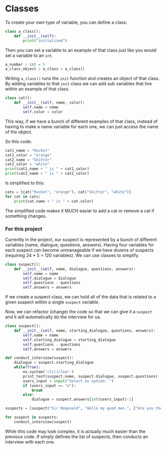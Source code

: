 # Classes

To create your own type of variable, you can define a class:

```python
class a_class():
    def __init__(self):
        print("initialized")
```

Then you can set a variable to an example of that class just like you would set a variable to an `int`.

```python
a_number : int = 5
a_class_object : a_class = a_class()
```

Writing `a_class()` runs the `init` function and creates an object of that class. By adding variables to that `init` class we can add sub variables that live within an example of that class.

```python
class cat():
    def __init__(self, name, color):
        self.name = name
        self.color = color
```

This way, if we have a bunch of different examples of that class, instead of having to make a name variable for each one, we can just access the name of the object.

So this code:

```python
cat1_name = "Rocket"
cat1_color = "orange"
cat2_name = "Skitter"
cat2_color = "white"
print(cat1_name + " is " + cat1_color)
print(cat2_name + " is " + cat2_color)
```

Is simplified to this:

```python
cats = [cat("Rocket", "orange"), cat("Skitter", "white")]
for cat in cats:
    print(cat.name + " is " + cat.color)
```

The simplified code makes it MUCH easier to add a cat or remove a cat if something changes.


### For this project
Currently in the project, our suspect is represented by a bunch of different variables (name, dialogue, questions, answers). Having four variables for each suspect can become unmanageable if we have dozens of suspects (requiring 24 * 5 = 120 variables). We can use classes to simplify.

```python
class suspect():
    def __init__(self, name, dialogue, questions, answers):
        self.name = name
        self.dialogue = dialogue
        self.questions - questions
        self.answers = answers
```

If we create a suspect class, we can hold all of the data that is related to a given suspect within a single `suspect` variable.

Now, we can refactor (change) the code so that we can give it a `suspect` and it will automatically do the interview for us.

```python
class suspect():
    def __init__(self, name, starting_dialogue, questions, answers):
        self.name = name
        self.starting_dialogue = starting_dialogue
        self.questions - questions
        self.answers = answers

def conduct_interview(suspect):
    dialogue = suspect.starting_dialogue
    while(True):
        os.system('cls||clear')
        print_text(suspect.name, suspect.dialogue, suspect.questions)
        users_input = input("Select an option: ")
        if (users_input == "e"):
            break
        else:
            dialogue = suspect.answers[int(users_input)-1]

suspects = [suspect("Sir Regenald", "Hello my good man.", ["Are you the thief?", "Did you witness anything?", "Who do you think did it?"], ["No. Absolutely not!" + "\n How DARE you accuse me of that!", "Well, I did see someone running across the rooftop last night at midnight.", "I have no idea, unfortunately."])]

for suspect in suspects:
    conduct_interview(suspect)
```

While this code may look complex, it is actually much easier than the previous code. If simply defines the list of suspects, then conducts an interview with each one.
